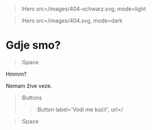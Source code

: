> :Hero src=/images/404-schwarz.svg,
>       mode=light

> :Hero src=/images/404.svg,
>       mode=dark


# Gdje smo?

> :Space

Hmmm?

Nemam žive veze.

> :Buttons
> > :Button label='Vodi me kući!', url=/

> :Space
